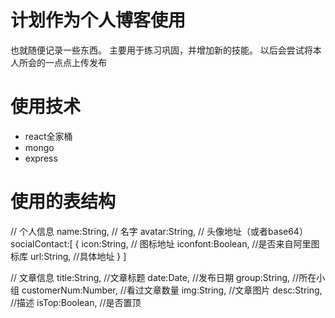 # 计划作为个人博客使用
也就随便记录一些东西。
主要用于练习巩固，并增加新的技能。
以后会尝试将本人所会的一点点上传发布

# 使用技术
- react全家桶
- mongo
- express

# 使用的表结构
// 个人信息
name:String,    // 名字
avatar:String,    // 头像地址（或者base64）
socialContact:[
    {
        icon:String,    // 图标地址
        iconfont:Boolean,    //是否来自阿里图标库
        url:String,    //具体地址
    }
]

// 文章信息
title:String,    //文章标题
date:Date,    //发布日期
group:String,    //所在小组
customerNum:Number,    //看过文章数量
img:String,    //文章图片
desc:String,    //描述
isTop:Boolean,    //是否置顶